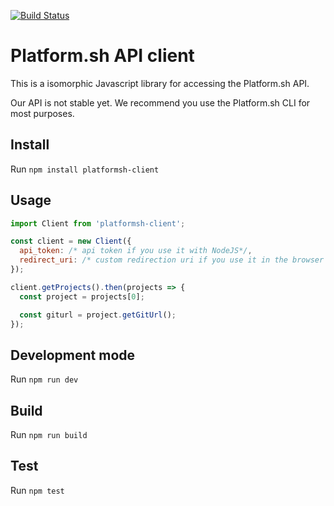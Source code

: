 [![Build Status](https://travis-ci.org/platformsh/platformsh-client-js.svg?branch=master)](https://travis-ci.org/platformsh/platformsh-client-js)
# Platform.sh API client

This is a isomorphic Javascript library for accessing the Platform.sh API.

Our API is not stable yet. We recommend you use the Platform.sh CLI for most purposes.

## Install

Run ``` npm install platformsh-client ```

## Usage

```Javascript
import Client from 'platformsh-client';

const client = new Client({
  api_token: /* api token if you use it with NodeJS*/,
  redirect_uri: /* custom redirection uri if you use it in the browser (current uri by default)*/
});

client.getProjects().then(projects => {
  const project = projects[0];

  const giturl = project.getGitUrl();
});

```

## Development mode

Run ``` npm run dev ```

## Build

Run ``` npm run build ```

## Test

Run ``` npm test ```
